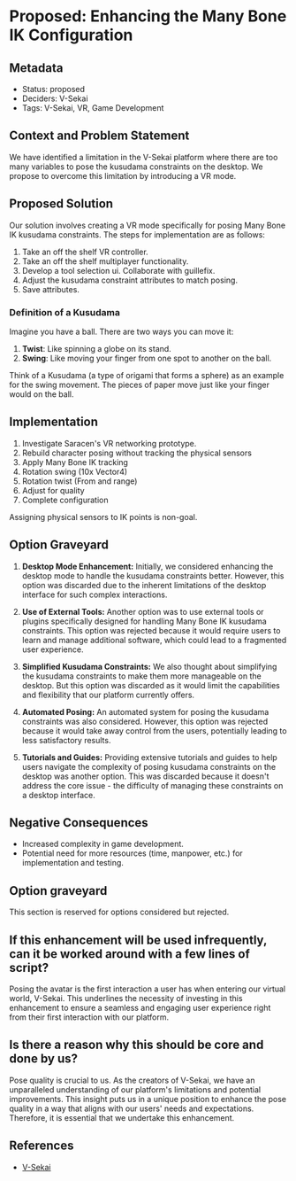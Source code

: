 # Proposed: Enhancing the Many Bone IK Configuration

## Metadata

- Status: proposed
- Deciders: V-Sekai
- Tags: V-Sekai, VR, Game Development

## Context and Problem Statement

We have identified a limitation in the V-Sekai platform where there are too many variables to pose the kusudama constraints on the desktop. We propose to overcome this limitation by introducing a VR mode.

## Proposed Solution

Our solution involves creating a VR mode specifically for posing Many Bone IK kusudama constraints. The steps for implementation are as follows:

1. Take an off the shelf VR controller.
2. Take an off the shelf multiplayer functionality.
3. Develop a tool selection ui. Collaborate with guillefix.
4. Adjust the kusudama constraint attributes to match posing.
5. Save attributes.

### Definition of a Kusudama

Imagine you have a ball. There are two ways you can move it:

1. **Twist**: Like spinning a globe on its stand.
2. **Swing**: Like moving your finger from one spot to another on the ball.

Think of a Kusudama (a type of origami that forms a sphere) as an example for the swing movement. The pieces of paper move just like your finger would on the ball.

## Implementation

1. Investigate Saracen's VR networking prototype.
1. Rebuild character posing without tracking the physical sensors
1. Apply Many Bone IK tracking
1. Rotation swing (10x Vector4)
1. Rotation twist (From and range)
1. Adjust for quality
1. Complete configuration

Assigning physical sensors to IK points is non-goal.

## Option Graveyard

1. **Desktop Mode Enhancement:** Initially, we considered enhancing the desktop mode to handle the kusudama constraints better. However, this option was discarded due to the inherent limitations of the desktop interface for such complex interactions.

2. **Use of External Tools:** Another option was to use external tools or plugins specifically designed for handling Many Bone IK kusudama constraints. This option was rejected because it would require users to learn and manage additional software, which could lead to a fragmented user experience.

3. **Simplified Kusudama Constraints:** We also thought about simplifying the kusudama constraints to make them more manageable on the desktop. But this option was discarded as it would limit the capabilities and flexibility that our platform currently offers.

4. **Automated Posing:** An automated system for posing the kusudama constraints was also considered. However, this option was rejected because it would take away control from the users, potentially leading to less satisfactory results.

5. **Tutorials and Guides:** Providing extensive tutorials and guides to help users navigate the complexity of posing kusudama constraints on the desktop was another option. This was discarded because it doesn't address the core issue - the difficulty of managing these constraints on a desktop interface.

## Negative Consequences

- Increased complexity in game development.
- Potential need for more resources (time, manpower, etc.) for implementation and testing.

## Option graveyard

This section is reserved for options considered but rejected.

## If this enhancement will be used infrequently, can it be worked around with a few lines of script?

Posing the avatar is the first interaction a user has when entering our virtual world, V-Sekai. This underlines the necessity of investing in this enhancement to ensure a seamless and engaging user experience right from their first interaction with our platform.

## Is there a reason why this should be core and done by us?

Pose quality is crucial to us. As the creators of V-Sekai, we have an unparalleled understanding of our platform's limitations and potential improvements. This insight puts us in a unique position to enhance the pose quality in a way that aligns with our users' needs and expectations. Therefore, it is essential that we undertake this enhancement.

## References

- [V-Sekai](https://v-sekai.org/)
